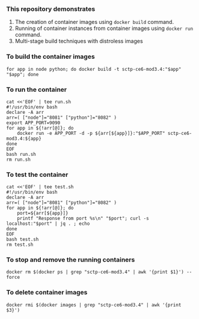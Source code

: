 ### This repository demonstrates
1. The creation of container images using `docker build` command.
2. Running of container instances from container images using `docker run` command.
3. Multi-stage build techniques with distroless images

### To build the container images
```
for app in node python; do docker build -t sctp-ce6-mod3.4:"$app" "$app"; done
```

### To run the container
```
cat <<'EOF' | tee run.sh
#!/usr/bin/env bash
declare -A arr
arr=( ["node"]="8081" ["python"]="8082" )
export APP_PORT=9090
for app in ${!arr[@]}; do
    docker run -e APP_PORT -d -p ${arr[${app}]}:"$APP_PORT" sctp-ce6-mod3.4:${app}
done
EOF
bash run.sh
rm run.sh
```

### To test the container
```
cat <<'EOF' | tee test.sh
#!/usr/bin/env bash
declare -A arr
arr=( ["node"]="8081" ["python"]="8082" )
for app in ${!arr[@]}; do
    port=${arr[${app}]}
    printf "Response from port %s\n" "$port"; curl -s localhost:"$port" | jq . ; echo
done
EOF
bash test.sh
rm test.sh
```

### To stop and remove the running containers
```
docker rm $(docker ps | grep "sctp-ce6-mod3.4" | awk '{print $1}') --force
```

### To delete container images
```
docker rmi $(docker images | grep "sctp-ce6-mod3.4" | awk '{print $3}')
```